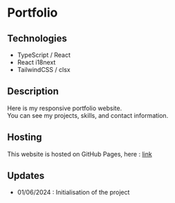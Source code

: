 # Portfolio

## Technologies
- TypeScript / React
- React i18next
- TailwindCSS / clsx

## Description

Here is my responsive portfolio website.  
You can see my projects, skills, and contact information.

## Hosting

This website is hosted on GitHub Pages, here : [link](https://matteobernard.github.io/portfolio/)

## Updates 

- 01/06/2024 : Initialisation of the project